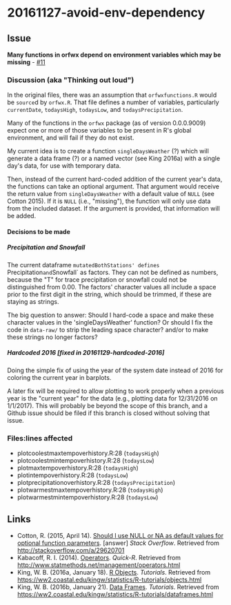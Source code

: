 # 20161127-avoid-env-dependency

## Issue

**Many functions in orfwx depend on environment variables which may be missing** - [#11](https://github.com/verumsolum/orf_weather/issues/11)

### Discussion (aka "Thinking out loud")

In the original files,
there was an assumption that
`orfwxfunctions.R`
would be `source`d by
`orfwx.R`.
That file defines a number of variables,
particularly
`currentDate`,
`todaysHigh`,
`todaysLow`,
and
`todaysPrecipitation`.

Many of the functions in the `orfwx` package
(as of version 0.0.0.9009)
expect one or more of those variables
to be present in
R's global environment,
and will fail if they do not exist.

My current idea is to create a function
`singleDaysWeather` (?)
which will generate
a data frame (?)
or
a named vector (see King 2016a)
with a single day's data,
for use with temporary data.

Then,
instead of the current hard-coded addition 
of the current year's data,
the functions can take an optional argument.
That argument would receive
the return value from 
`singleDaysWeather`
with a default value of
`NULL` (see Cotton 2015).
If it is
`NULL` 
(i.e., "missing"),
the function will only use data
from the included dataset.
If the argument is provided,
that information
will be added.

#### Decisions to be made

##### Precipitation and Snowfall

The current dataframe
`mutatedBothStations'
defines
`Precipitation`
and
`Snowfall`
as factors.
They can not be defined as numbers,
because the "T" for trace precipitation or snowfall
could not be distinguished from 0.00.
The factors' character values all include a space
prior to the first digit in the string,
which should be trimmed,
if these are staying as strings.

The big question to answer:
Should I hard-code a space and make these character values
in the 'singleDaysWeather' function?
Or should I fix the code in `data-raw/`
to strip the leading space character?
and/or to make these strings no longer factors?

##### Hardcoded 2016 [fixed in 20161129-hardcoded-2016]

Doing the simple fix
of using the year of the system date
instead of 2016
for coloring the current year in barplots.

A later fix will be required
to allow plotting to work properly
when a previous year is
the "current year" for the data
(e.g., plotting data for 12/31/2016 on 1/1/2017).
This will probably be beyond the scope of this branch,
and a Github issue should be filed 
if this branch is closed
without solving that issue.

### Files:lines affected

* plotcoolestmaxtempoverhistory.R:28 (`todaysHigh`)
* plotcoolestmintempoverhistory.R:28 (`todaysLow`)
* plotmaxtempoverhistory.R:28 (`todaysHigh`)
* plotintempoverhistory.R:28 (`todaysLow`)
* plotprecipitationoverhistory.R:28 (`todaysPrecipitation`)
* plotwarmestmaxtempoverhistory.R:28 (`todaysHigh`)
* plotwarmestmintempoverhistory.R:28 (`todaysLow`)

## Links

* Cotton, R. (2015, April 14). [Should I use NULL or NA as default values for optional function parameters](http://stackoverflow.com/a/29620701). [answer] _Stack Overflow_. Retrieved from http://stackoverflow.com/a/29620701
* Kabacoff, R. I. (2014). [Operators](http://www.statmethods.net/management/operators.html). _Quick-R_. Retrieved from http://www.statmethods.net/management/operators.html
* King, W. B. (2016a, January 18). [R Objects](https://ww2.coastal.edu/kingw/statistics/R-tutorials/objects.html). _Tutorials_. Retrieved from https://ww2.coastal.edu/kingw/statistics/R-tutorials/objects.html
* King, W. B. (2016b, January 21). [Data Frames](https://ww2.coastal.edu/kingw/statistics/R-tutorials/dataframes.html). _Tutorials_. Retrieved from https://ww2.coastal.edu/kingw/statistics/R-tutorials/dataframes.html
